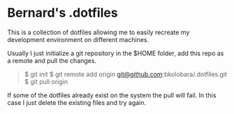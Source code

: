 Bernard's .dotfiles
===================

This is a collection of dotfiles allowing me to easily recreate my development
environment on different machines.

Usually I just initialize a git repository in the $HOME folder, add this repo
as a remote and pull the changes.

> $ git init
> $ git remote add origin git@github.com:bkolobara/.dotfiles.git
> $ git pull origin

If some of the dotfiles already exist on the system the pull will fail. In this
case I just delete the existing files and try again.

